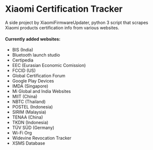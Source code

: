# Xiaomi Certification Tracker
A side project by XiaomiFirmwareUpdater, python 3 script that scrapes Xiaomi products certification info from various websites.

#### Currently added websites:
- BIS (India)
- Bluetooth launch studio
- Certipedia
- EEC (Eurasian Economic Comission)
- FCCID (US)
- Global Certification Forum
- Google Play Devices
- IMDA (Singapore) 
- Mi Global and India Websites
- MIIT (China)
- NBTC (Thailand)
- POSTEL (Indonesia)
- SIRIM (Malaysia)
- TENAA (China)
- TKDN (Indonesia)
- TÜV SÜD (Germany)
- Wi-Fi Org
- Widevine Revocation Tracker
- XSMS Database

